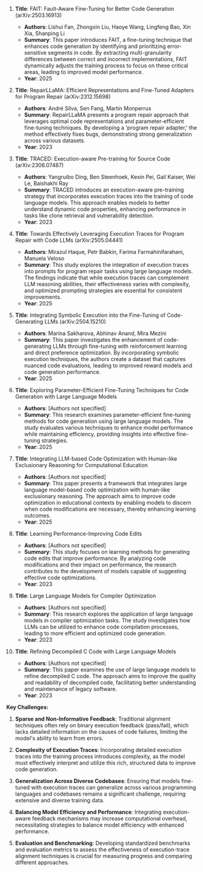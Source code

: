 1. **Title**: FAIT: Fault-Aware Fine-Tuning for Better Code Generation (arXiv:2503.16913)
   - **Authors**: Lishui Fan, Zhongxin Liu, Haoye Wang, Lingfeng Bao, Xin Xia, Shanping Li
   - **Summary**: This paper introduces FAIT, a fine-tuning technique that enhances code generation by identifying and prioritizing error-sensitive segments in code. By extracting multi-granularity differences between correct and incorrect implementations, FAIT dynamically adjusts the training process to focus on these critical areas, leading to improved model performance.
   - **Year**: 2025

2. **Title**: RepairLLaMA: Efficient Representations and Fine-Tuned Adapters for Program Repair (arXiv:2312.15698)
   - **Authors**: André Silva, Sen Fang, Martin Monperrus
   - **Summary**: RepairLLaMA presents a program repair approach that leverages optimal code representations and parameter-efficient fine-tuning techniques. By developing a 'program repair adapter,' the method effectively fixes bugs, demonstrating strong generalization across various datasets.
   - **Year**: 2023

3. **Title**: TRACED: Execution-aware Pre-training for Source Code (arXiv:2306.07487)
   - **Authors**: Yangruibo Ding, Ben Steenhoek, Kexin Pei, Gail Kaiser, Wei Le, Baishakhi Ray
   - **Summary**: TRACED introduces an execution-aware pre-training strategy that incorporates execution traces into the training of code language models. This approach enables models to better understand dynamic code properties, enhancing performance in tasks like clone retrieval and vulnerability detection.
   - **Year**: 2023

4. **Title**: Towards Effectively Leveraging Execution Traces for Program Repair with Code LLMs (arXiv:2505.04441)
   - **Authors**: Mirazul Haque, Petr Babkin, Farima Farmahinifarahani, Manuela Veloso
   - **Summary**: This study explores the integration of execution traces into prompts for program repair tasks using large language models. The findings indicate that while execution traces can complement LLM reasoning abilities, their effectiveness varies with complexity, and optimized prompting strategies are essential for consistent improvements.
   - **Year**: 2025

5. **Title**: Integrating Symbolic Execution into the Fine-Tuning of Code-Generating LLMs (arXiv:2504.15210)
   - **Authors**: Marina Sakharova, Abhinav Anand, Mira Mezini
   - **Summary**: This paper investigates the enhancement of code-generating LLMs through fine-tuning with reinforcement learning and direct preference optimization. By incorporating symbolic execution techniques, the authors create a dataset that captures nuanced code evaluations, leading to improved reward models and code generation performance.
   - **Year**: 2025

6. **Title**: Exploring Parameter-Efficient Fine-Tuning Techniques for Code Generation with Large Language Models
   - **Authors**: [Authors not specified]
   - **Summary**: This research examines parameter-efficient fine-tuning methods for code generation using large language models. The study evaluates various techniques to enhance model performance while maintaining efficiency, providing insights into effective fine-tuning strategies.
   - **Year**: 2025

7. **Title**: Integrating LLM-based Code Optimization with Human-like Exclusionary Reasoning for Computational Education
   - **Authors**: [Authors not specified]
   - **Summary**: This paper presents a framework that integrates large language model-based code optimization with human-like exclusionary reasoning. The approach aims to improve code optimization in educational contexts by enabling models to discern when code modifications are necessary, thereby enhancing learning outcomes.
   - **Year**: 2025

8. **Title**: Learning Performance-Improving Code Edits
   - **Authors**: [Authors not specified]
   - **Summary**: This study focuses on learning methods for generating code edits that improve performance. By analyzing code modifications and their impact on performance, the research contributes to the development of models capable of suggesting effective code optimizations.
   - **Year**: 2023

9. **Title**: Large Language Models for Compiler Optimization
   - **Authors**: [Authors not specified]
   - **Summary**: This research explores the application of large language models in compiler optimization tasks. The study investigates how LLMs can be utilized to enhance code compilation processes, leading to more efficient and optimized code generation.
   - **Year**: 2023

10. **Title**: Refining Decompiled C Code with Large Language Models
    - **Authors**: [Authors not specified]
    - **Summary**: This paper examines the use of large language models to refine decompiled C code. The approach aims to improve the quality and readability of decompiled code, facilitating better understanding and maintenance of legacy software.
    - **Year**: 2023

**Key Challenges:**

1. **Sparse and Non-Informative Feedback**: Traditional alignment techniques often rely on binary execution feedback (pass/fail), which lacks detailed information on the causes of code failures, limiting the model's ability to learn from errors.

2. **Complexity of Execution Traces**: Incorporating detailed execution traces into the training process introduces complexity, as the model must effectively interpret and utilize this rich, structured data to improve code generation.

3. **Generalization Across Diverse Codebases**: Ensuring that models fine-tuned with execution traces can generalize across various programming languages and codebases remains a significant challenge, requiring extensive and diverse training data.

4. **Balancing Model Efficiency and Performance**: Integrating execution-aware feedback mechanisms may increase computational overhead, necessitating strategies to balance model efficiency with enhanced performance.

5. **Evaluation and Benchmarking**: Developing standardized benchmarks and evaluation metrics to assess the effectiveness of execution-trace alignment techniques is crucial for measuring progress and comparing different approaches. 